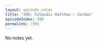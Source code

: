 ```yaml
---
layout: episode_notes
title: "395: Talmudic Matthew — Jordan"
episodeIndex: 398
permalink: /395
---
```

No notes yet.
